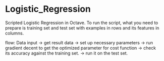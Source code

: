 # Logistic_Regression

Scripted Logistic Regression in Octave. To run the script, what you need to prepare is training set and test set with examples in rows and its features in columns.

flow:
Data input 
→ get result data 
→ set up necessary parameters 
→ run gradient decent to get the optimized parameter for cost function 
→ check its accuracy against the training set. 
→ run it on the test set. 

